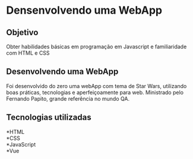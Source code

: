 # Densenvolvendo uma WebApp 

<h2>Objetivo</h2>
Obter habilidades básicas em programação em Javascript e familiaridade com HTML e CSS

<h2>Desenvolvendo uma WebApp</h2>
Foi desenvolvido do zero uma webApp com tema de Star Wars, utilizando boas práticas, tecnologias e aperfeiçoamente para web. Ministrado pelo Fernando Papito, grande referência no mundo QA.

<h2>Tecnologias utilizadas</h2>
*HTML</br>
*CSS</br>
*JavaScript</br>
*Vue</br>

